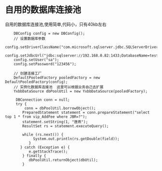 # 自用的数据库连接池
自用的数据库连接池,使用简单,代码小，只有40kb左右


        DBConfig config = new DBConfig();
        // 设置数据库参数 
        config.setDriverClassName("com.microsoft.sqlserver.jdbc.SQLServerDriver");
               config.setJdbcUrl("jdbc:sqlserver://192.168.0.82:1433;DatabaseName=test");
        config.setUser("sa");
        config.setPassword("123456");

        // 创建连接工厂
        DefaultPooledFactory pooledFactory = new DefaultPooledFactory(config);
		// 实例化数据库连接池  这里可以根据业务自己去扩展
        YxbbDataSource dbPoolUtil = new YxbbDataSource(pooledFactory);
		
		 DBConnection conn = null;
		 try {
             conn = dbPoolUtil.borrowObject();           
            PreparedStatement statement = conn.prepareStatement("select top 1 * from vip_AddFee where JBR=?");
            statement.setString(1, "唐燕");
            ResultSet rs = statement.executeQuery();

            while (rs.next()) {
                 System.out.println(rs.getDouble(field));
               }
           } catch (Exception e) {
               e.getStackTrace();
            } finally {
               dbPoolUtil.returnObject(dbUtil);
            }